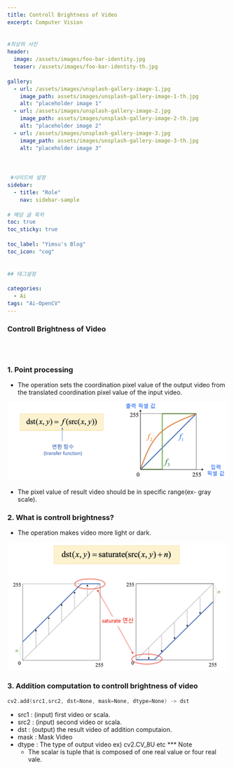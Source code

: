 ```yaml
---
title: Controll Brightness of Video
excerpt: Computer Vision


#최상위 사진
header:
  image: /assets/images/foo-bar-identity.jpg
  teaser: /assets/images/foo-bar-identity-th.jpg

gallery:
  - url: /assets/images/unsplash-gallery-image-1.jpg
    image_path: assets/images/unsplash-gallery-image-1-th.jpg
    alt: "placeholder image 1"
  - url: /assets/images/unsplash-gallery-image-2.jpg
    image_path: assets/images/unsplash-gallery-image-2-th.jpg
    alt: "placeholder image 2"
  - url: /assets/images/unsplash-gallery-image-3.jpg
    image_path: assets/images/unsplash-gallery-image-3-th.jpg
    alt: "placeholder image 3"
    


 #사이드바 설정 
sidebar:
  - title: "Role"
    nav: sidebar-sample

# 해당 글 목차
toc: true
toc_sticky: true

toc_label: "Yimsu's Blog"
toc_icon: "cog"


## 테그설정

categories:
  - Ai
tags: "Ai-OpenCV"
---
```


### Controll Brightness of Video

<br/>
<br/>

### 1. Point processing
- The operation sets the coordination pixel value of the output video from the translated coordination pixel value of the input video.


![image](/assets/images/computervision/1-Brightness.png)

- The pixel value of result video should be in specific range(ex- gray scale).

### 2. What is controll brightness?
- The operation makes video more light or dark.


![image](/assets/images/computervision/2-formula.png)

### 3. Addition computation to controll brightness of video

``` c
cv2.add(src1,src2, dst=None, mask=None, dtype=None) -> dst
```

- src1 : (input) first video or scala.
- src2 : (input) second video or scala.
- dst : (output) the result video of addition computaion.
- mask : Mask Video
- dtype : The type of output video ex) cv2.CV_8U etc
*** Note
    - The scalar is tuple that is composed of one real value or four real vale.
    



